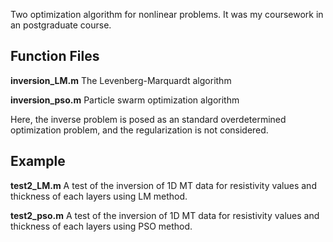 Two optimization algorithm for nonlinear problems. It was my coursework in an postgraduate course.

## Function Files

**inversion_LM.m** The Levenberg-Marquardt algorithm
  
**inversion_pso.m** Particle swarm optimization algorithm

Here, the inverse problem is posed as an standard overdetermined optimization problem, and the regularization is not considered.

## Example

**test2_LM.m** A test of the inversion of 1D MT data for resistivity values and thickness of each layers using LM method.

**test2_pso.m** A test of the inversion of 1D MT data for resistivity values and thickness of each layers using PSO method.
